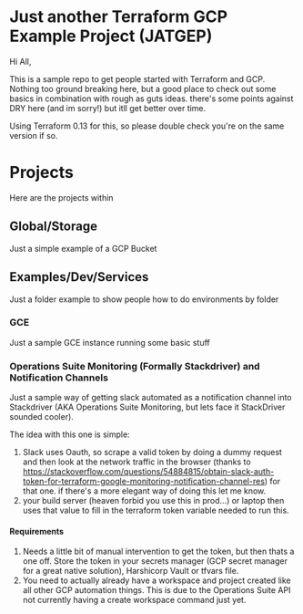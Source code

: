 # Just another Terraform GCP Example Project (JATGEP)
Hi All, 

This is a sample repo to get people started with Terraform and GCP. Nothing too ground breaking here, but a good place to check out some basics in combination with rough as guts ideas. there's some points against DRY here (and im sorry!) but itll get better over time. 

Using Terraform 0.13 for this, so please double check you're on the same version if so.

# Projects
Here are the projects within
## Global/Storage
Just a simple example of a GCP Bucket

## Examples/Dev/Services
Just a folder example to show people how to do environments by folder
### GCE
Just a sample GCE instance running some basic stuff
### Operations Suite Monitoring (Formally Stackdriver) and Notification Channels
Just a sample way of getting slack automated as a notification channel into Stackdriver (AKA Operations Suite Monitoring, but lets face it StackDriver sounded cooler). 

The idea with this one is simple: 
1. Slack uses Oauth, so scrape a valid token by doing a dummy request and then look at the network traffic in the browser (thanks to https://stackoverflow.com/questions/54884815/obtain-slack-auth-token-for-terraform-google-monitoring-notification-channel-res) for that one. if there's a more elegant way of doing this let me know. 
2. your build server (heaven forbid you use this in prod...) or laptop then uses that value to fill in the terraform token variable needed to run this.
#### Requirements
1. Needs a little bit of manual intervention to get the token, but then thats a one off. Store the token in your secrets manager (GCP secret manager for a great native solution), Harshicorp Vault or tfvars file.
2. You need to actually already have a workspace and project created like all other GCP automation things. This is due to the Operations Suite API not currently having a create workspace command just yet.
